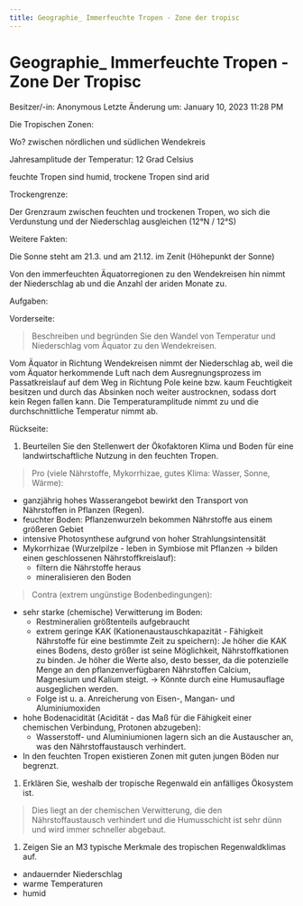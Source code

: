 ```yaml
---
title: Geographie_ Immerfeuchte Tropen - Zone der tropisc
---
```

# Geographie_ Immerfeuchte Tropen - Zone Der Tropisc

Besitzer/-in: Anonymous
Letzte Änderung um: January 10, 2023 11:28 PM

Die Tropischen Zonen:

Wo? zwischen nördlichen und südlichen Wendekreis

Jahresamplitude der Temperatur: 12 Grad Celsius

feuchte Tropen sind humid, trockene Tropen sind arid

Trockengrenze:

Der Grenzraum zwischen feuchten und trockenen Tropen, wo sich die Verdunstung und der Niederschlag ausgleichen (12°N / 12°S)

Weitere Fakten:

Die Sonne steht am 21.3. und am 21.12. im Zenit (Höhepunkt der Sonne)

Von den immerfeuchten Äquatorregionen zu den Wendekreisen hin nimmt der Niederschlag ab und die Anzahl der ariden Monate zu.

Aufgaben:

Vorderseite:

> Beschreiben und begründen Sie den Wandel von Temperatur und Niederschlag vom Äquator zu den Wendekreisen.
> 

Vom Äquator in Richtung Wendekreisen nimmt der Niederschlag ab, weil die vom Äquator herkommende Luft nach dem Ausregnungsprozess im Passatkreislauf auf dem Weg in Richtung Pole keine bzw. kaum Feuchtigkeit besitzen und durch das Absinken noch weiter austrocknen, sodass dort kein Regen fallen kann. Die Temperaturamplitude nimmt zu und die durchschnittliche Temperatur nimmt ab.

Rückseite:

1. Beurteilen Sie den Stellenwert der Ökofaktoren Klima und Boden für eine landwirtschaftliche Nutzung in den feuchten Tropen.

> Pro (viele Nährstoffe, Mykorrhizae, gutes Klima: Wasser, Sonne, Wärme):
> 
- ganzjährig hohes Wasserangebot bewirkt den Transport von Nährstoffen in Pflanzen (Regen).
- feuchter Boden: Pflanzenwurzeln bekommen Nährstoffe aus einem größeren Gebiet
- intensive Photosynthese aufgrund von hoher Strahlungsintensität
- Mykorrhizae (Wurzelpilze - leben in Symbiose mit Pflanzen → bilden einen geschlossenen Nährstoffkreislauf):
    - filtern die Nährstoffe heraus
    - mineralisieren den Boden

> Contra (extrem ungünstige Bodenbedingungen):
> 
- sehr starke (chemische) Verwitterung im Boden:
    - Restmineralien größtenteils aufgebraucht
    - extrem geringe KAK (Kationenaustauschkapazität - Fähigkeit Nährstoffe für eine bestimmte Zeit zu speichern): Je höher die KAK eines Bodens, desto größer ist seine Möglichkeit, Nährstoffkationen zu binden. Je höher die Werte also, desto besser, da die potenzielle Menge an den pflanzenverfügbaren Nährstoffen Calcium, Magnesium und Kalium steigt. → Könnte durch eine Humusauflage ausgeglichen werden.
    - Folge ist u. a. Anreicherung von Eisen-, Mangan- und Aluminiumoxiden
- hohe Bodenacidität (Acidität - das Maß für die Fähigkeit einer chemischen Verbindung, Protonen abzugeben):
    - Wasserstoff- und Aluminiumionen lagern sich an die Austauscher an, was den Nährstoffaustausch verhindert.
- In den feuchten Tropen existieren Zonen mit guten jungen Böden nur begrenzt.
1. Erklären Sie, weshalb der tropische Regenwald ein anfälliges Ökosystem ist.

> Dies liegt an der chemischen Verwitterung, die den Nährstoffaustausch verhindert und die Humusschicht ist sehr dünn und wird immer schneller abgebaut.
> 
1. Zeigen Sie an M3 typische Merkmale des tropischen Regenwaldklimas auf.
- andauernder Niederschlag
- warme Temperaturen
- humid